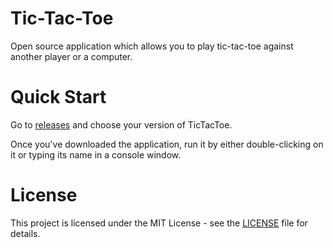 # Tic-Tac-Toe

Open source application which allows you to play tic-tac-toe against another player or a computer.

# Quick Start
Go to [releases](https://github.com/dominieq/tic-tac-toe/releases) and choose your version of TicTacToe.

Once you've downloaded the application, run it by either double-clicking on it or typing its name in a console window.

# License
This project is licensed under the MIT License - 
see the [LICENSE](https://github.com/dominieq/tic-tac-toe/blob/develop/LICENSE) file for details.
